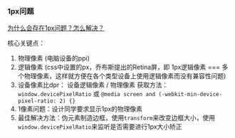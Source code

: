 ### 1px问题
[为什么会存在1px问题？怎么解决？](https://juejin.cn/post/7084220221505929230)


核心关键点：
1. 物理像素 (电脑设备的ppi)
2. 逻辑像素 (css中设置的px，乔布斯提出的Retina屏，即 1px逻辑像素 === 多个物理像素，这样就方便在各个类型设备上使用逻辑像素而没有兼容性问题)
3. 设备像素比dpr： 设备逻辑像素 / 物理像素    获取方法：`window.devicePixelRatio` 或 `@media screen and (-webkit-min-device-pixel-ratio: 2) {}`
4. 1像素问题：设计同学要求显示1px的物理像素
5. 最佳解决方法：伪元素制造边框，使用`transform`来改变边框大小，使用`window.devicePixelRatio`来监听是否需要进行1px大小矫正
